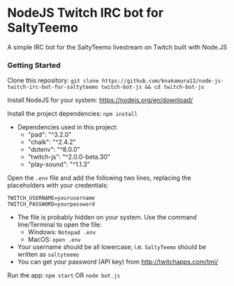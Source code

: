 # NodeJS Twitch IRC bot for SaltyTeemo
A simple IRC bot for the SaltyTeemo livestream on Twitch built with Node.JS

### Getting Started
Clone this repository: `git clone https://github.com/knakamura13/node-js-twitch-irc-bot-for-saltyteemo twitch-bot-js && cd twitch-bot-js`
 
Install NodeJS for your system: https://nodejs.org/en/download/

Install the project dependencies: `npm install`
* Dependencies used in this project:
    * "pad": "^3.2.0"
    * "chalk": "^2.4.2"
    * "dotenv": "^8.0.0"
    * "twitch-js": "^2.0.0-beta.30"
    * "play-sound": "^1.1.3"

Open the `.env` file and add the following two lines,
replacing the placeholders with your credentials:
```
TWITCH_USERNAME=yourusername
TWITCH_PASSWORD=yourpassword
```
* The file is probably hidden on your system. Use the command line/Terminal to open the file:
    * Windows: `Notepad .env`
    * MacOS: `open .env`
* Your username should be all lowercase; i.e. `SaltyTeemo` should be written as `saltyteemo`
* You can get your password (API key) from http://twitchapps.com/tmi/

Run the app: `npm start` OR `node bot.js`
